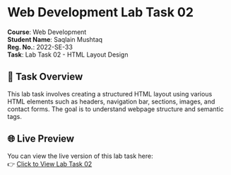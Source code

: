 # Web Development Lab Task 02  
**Course**: Web Development  
**Student Name**: Saqlain Mushtaq  
**Reg. No.**: 2022-SE-33  
**Task**: Lab Task 02 - HTML Layout Design

## 📄 Task Overview  
This lab task involves creating a structured HTML layout using various HTML elements such as headers, navigation bar, sections, images, and contact forms. The goal is to understand webpage structure and semantic tags.

## 🌐 Live Preview  
You can view the live version of this lab task here:  
👉 [Click to View Lab Task 02](https://raw.githack.com/saqlainsaqlain625/2022-SE-33_Web_Development_LAB_TASK/main/Lab%20Task%2002/2022-SE-33_Lab_Task_02_WD.html)

